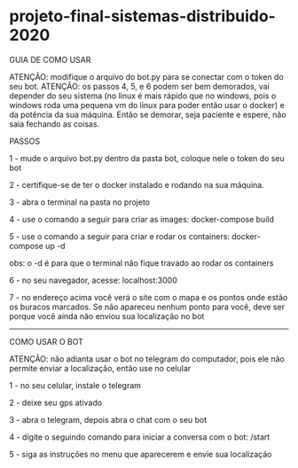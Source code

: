 # projeto-final-sistemas-distribuido-2020

GUIA DE COMO USAR

ATENÇÃO: modifique o arquivo do bot.py para se conectar com o token do seu bot.
ATENÇÃO: os passos 4, 5, e 6 podem ser bem demorados, vai depender do seu sistema (no linux é mais rápido que no windows, pois o windows roda uma pequena vm do linux para poder então usar o docker) e da potência da sua máquina. Então se demorar, seja paciente e espere, não saia fechando as coisas.

PASSOS

1 - mude o arquivo bot.py dentro da pasta bot, coloque nele o token do seu bot

2 - certifique-se de ter o docker instalado e rodando na sua máquina.

3 - abra o terminal na pasta no projeto

4 - use o comando a seguir para criar as images: docker-compose build

5 - use o comando a seguir para criar e rodar os containers: docker-compose up -d

obs: o -d é para que o terminal não fique travado ao rodar os containers

6 - no seu navegador, acesse: localhost:3000

7 - no endereço acima você verá o site com o mapa e os pontos onde estão os buracos marcados. Se não apareceu nenhum ponto para você, deve ser porque você ainda não enviou sua localização no bot


______________

COMO USAR O BOT

ATENÇÃO: não adianta usar o bot no telegram do computador, pois ele não permite enviar a localização, então use no celular

1 - no seu celular, instale o telegram

2 - deixe seu gps ativado

3 - abra o telegram, depois abra o chat com o seu bot

4 - digite o seguindo comando para iniciar a conversa com o bot: /start

5 - siga as instruções no menu que aparecerem e envie sua localização
